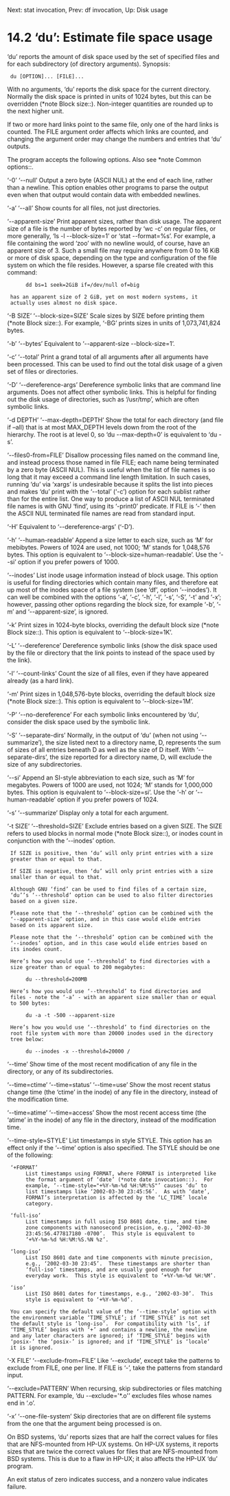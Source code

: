Next: stat invocation,  Prev: df invocation,  Up: Disk usage

14.2 ‘du’: Estimate file space usage
====================================

‘du’ reports the amount of disk space used by the set of specified files
and for each subdirectory (of directory arguments).  Synopsis:

     du [OPTION]... [FILE]...

   With no arguments, ‘du’ reports the disk space for the current
directory.  Normally the disk space is printed in units of 1024 bytes,
but this can be overridden (*note Block size::).  Non-integer quantities
are rounded up to the next higher unit.

   If two or more hard links point to the same file, only one of the
hard links is counted.  The FILE argument order affects which links are
counted, and changing the argument order may change the numbers and
entries that ‘du’ outputs.

   The program accepts the following options.  Also see *note Common
options::.

‘-0’
‘--null’
     Output a zero byte (ASCII NUL) at the end of each line, rather than
     a newline.  This option enables other programs to parse the output
     even when that output would contain data with embedded newlines.

‘-a’
‘--all’
     Show counts for all files, not just directories.

‘--apparent-size’
     Print apparent sizes, rather than disk usage.  The apparent size of
     a file is the number of bytes reported by ‘wc -c’ on regular files,
     or more generally, ‘ls -l --block-size=1’ or ‘stat --format=%s’.
     For example, a file containing the word ‘zoo’ with no newline
     would, of course, have an apparent size of 3.  Such a small file
     may require anywhere from 0 to 16 KiB or more of disk space,
     depending on the type and configuration of the file system on which
     the file resides.  However, a sparse file created with this
     command:

          dd bs=1 seek=2GiB if=/dev/null of=big

     has an apparent size of 2 GiB, yet on most modern systems, it
     actually uses almost no disk space.

‘-B SIZE’
‘--block-size=SIZE’
     Scale sizes by SIZE before printing them (*note Block size::).  For
     example, ‘-BG’ prints sizes in units of 1,073,741,824 bytes.

‘-b’
‘--bytes’
     Equivalent to ‘--apparent-size --block-size=1’.

‘-c’
‘--total’
     Print a grand total of all arguments after all arguments have been
     processed.  This can be used to find out the total disk usage of a
     given set of files or directories.

‘-D’
‘--dereference-args’
     Dereference symbolic links that are command line arguments.  Does
     not affect other symbolic links.  This is helpful for finding out
     the disk usage of directories, such as ‘/usr/tmp’, which are often
     symbolic links.

‘-d DEPTH’
‘--max-depth=DEPTH’
     Show the total for each directory (and file if –all) that is at
     most MAX_DEPTH levels down from the root of the hierarchy.  The
     root is at level 0, so ‘du --max-depth=0’ is equivalent to ‘du -s’.

‘--files0-from=FILE’
     Disallow processing files named on the command line, and instead
     process those named in file FILE; each name being terminated by a
     zero byte (ASCII NUL). This is useful when the list of file names
     is so long that it may exceed a command line length limitation.  In
     such cases, running ‘du’ via ‘xargs’ is undesirable because it
     splits the list into pieces and makes ‘du’ print with the ‘--total’
     (‘-c’) option for each sublist rather than for the entire list.
     One way to produce a list of ASCII NUL terminated file names is
     with GNU ‘find’, using its ‘-print0’ predicate.  If FILE is ‘-’
     then the ASCII NUL terminated file names are read from standard
     input.

‘-H’
     Equivalent to ‘--dereference-args’ (‘-D’).

‘-h’
‘--human-readable’
     Append a size letter to each size, such as ‘M’ for mebibytes.
     Powers of 1024 are used, not 1000; ‘M’ stands for 1,048,576 bytes.
     This option is equivalent to ‘--block-size=human-readable’.  Use
     the ‘--si’ option if you prefer powers of 1000.

‘--inodes’
     List inode usage information instead of block usage.  This option
     is useful for finding directories which contain many files, and
     therefore eat up most of the inodes space of a file system (see
     ‘df’, option ‘--inodes’).  It can well be combined with the options
     ‘-a’, ‘-c’, ‘-h’, ‘-l’, ‘-s’, ‘-S’, ‘-t’ and ‘-x’; however, passing
     other options regarding the block size, for example ‘-b’, ‘-m’ and
     ‘--apparent-size’, is ignored.

‘-k’
     Print sizes in 1024-byte blocks, overriding the default block size
     (*note Block size::).  This option is equivalent to
     ‘--block-size=1K’.

‘-L’
‘--dereference’
     Dereference symbolic links (show the disk space used by the file or
     directory that the link points to instead of the space used by the
     link).

‘-l’
‘--count-links’
     Count the size of all files, even if they have appeared already (as
     a hard link).

‘-m’
     Print sizes in 1,048,576-byte blocks, overriding the default block
     size (*note Block size::).  This option is equivalent to
     ‘--block-size=1M’.

‘-P’
‘--no-dereference’
     For each symbolic links encountered by ‘du’, consider the disk
     space used by the symbolic link.

‘-S’
‘--separate-dirs’
     Normally, in the output of ‘du’ (when not using ‘--summarize’), the
     size listed next to a directory name, D, represents the sum of
     sizes of all entries beneath D as well as the size of D itself.
     With ‘--separate-dirs’, the size reported for a directory name, D,
     will exclude the size of any subdirectories.

‘--si’
     Append an SI-style abbreviation to each size, such as ‘M’ for
     megabytes.  Powers of 1000 are used, not 1024; ‘M’ stands for
     1,000,000 bytes.  This option is equivalent to ‘--block-size=si’.
     Use the ‘-h’ or ‘--human-readable’ option if you prefer powers of
     1024.

‘-s’
‘--summarize’
     Display only a total for each argument.

‘-t SIZE’
‘--threshold=SIZE’
     Exclude entries based on a given SIZE.  The SIZE refers to used
     blocks in normal mode (*note Block size::), or inodes count in
     conjunction with the ‘--inodes’ option.

     If SIZE is positive, then ‘du’ will only print entries with a size
     greater than or equal to that.

     If SIZE is negative, then ‘du’ will only print entries with a size
     smaller than or equal to that.

     Although GNU ‘find’ can be used to find files of a certain size,
     ‘du’’s ‘--threshold’ option can be used to also filter directories
     based on a given size.

     Please note that the ‘--threshold’ option can be combined with the
     ‘--apparent-size’ option, and in this case would elide entries
     based on its apparent size.

     Please note that the ‘--threshold’ option can be combined with the
     ‘--inodes’ option, and in this case would elide entries based on
     its inodes count.

     Here’s how you would use ‘--threshold’ to find directories with a
     size greater than or equal to 200 megabytes:

          du --threshold=200MB

     Here’s how you would use ‘--threshold’ to find directories and
     files - note the ‘-a’ - with an apparent size smaller than or equal
     to 500 bytes:

          du -a -t -500 --apparent-size

     Here’s how you would use ‘--threshold’ to find directories on the
     root file system with more than 20000 inodes used in the directory
     tree below:

          du --inodes -x --threshold=20000 /

‘--time’
     Show time of the most recent modification of any file in the
     directory, or any of its subdirectories.

‘--time=ctime’
‘--time=status’
‘--time=use’
     Show the most recent status change time (the ‘ctime’ in the inode)
     of any file in the directory, instead of the modification time.

‘--time=atime’
‘--time=access’
     Show the most recent access time (the ‘atime’ in the inode) of any
     file in the directory, instead of the modification time.

‘--time-style=STYLE’
     List timestamps in style STYLE.  This option has an effect only if
     the ‘--time’ option is also specified.  The STYLE should be one of
     the following:

     ‘+FORMAT’
          List timestamps using FORMAT, where FORMAT is interpreted like
          the format argument of ‘date’ (*note date invocation::).  For
          example, ‘--time-style="+%Y-%m-%d %H:%M:%S"’ causes ‘du’ to
          list timestamps like ‘2002-03-30 23:45:56’.  As with ‘date’,
          FORMAT’s interpretation is affected by the ‘LC_TIME’ locale
          category.

     ‘full-iso’
          List timestamps in full using ISO 8601 date, time, and time
          zone components with nanosecond precision, e.g., ‘2002-03-30
          23:45:56.477817180 -0700’.  This style is equivalent to
          ‘+%Y-%m-%d %H:%M:%S.%N %z’.

     ‘long-iso’
          List ISO 8601 date and time components with minute precision,
          e.g., ‘2002-03-30 23:45’.  These timestamps are shorter than
          ‘full-iso’ timestamps, and are usually good enough for
          everyday work.  This style is equivalent to ‘+%Y-%m-%d %H:%M’.

     ‘iso’
          List ISO 8601 dates for timestamps, e.g., ‘2002-03-30’.  This
          style is equivalent to ‘+%Y-%m-%d’.

     You can specify the default value of the ‘--time-style’ option with
     the environment variable ‘TIME_STYLE’; if ‘TIME_STYLE’ is not set
     the default style is ‘long-iso’.  For compatibility with ‘ls’, if
     ‘TIME_STYLE’ begins with ‘+’ and contains a newline, the newline
     and any later characters are ignored; if ‘TIME_STYLE’ begins with
     ‘posix-’ the ‘posix-’ is ignored; and if ‘TIME_STYLE’ is ‘locale’
     it is ignored.

‘-X FILE’
‘--exclude-from=FILE’
     Like ‘--exclude’, except take the patterns to exclude from FILE,
     one per line.  If FILE is ‘-’, take the patterns from standard
     input.

‘--exclude=PATTERN’
     When recursing, skip subdirectories or files matching PATTERN.  For
     example, ‘du --exclude='*.o'’ excludes files whose names end in
     ‘.o’.

‘-x’
‘--one-file-system’
     Skip directories that are on different file systems from the one
     that the argument being processed is on.

   On BSD systems, ‘du’ reports sizes that are half the correct values
for files that are NFS-mounted from HP-UX systems.  On HP-UX systems, it
reports sizes that are twice the correct values for files that are
NFS-mounted from BSD systems.  This is due to a flaw in HP-UX; it also
affects the HP-UX ‘du’ program.

   An exit status of zero indicates success, and a nonzero value
indicates failure.

